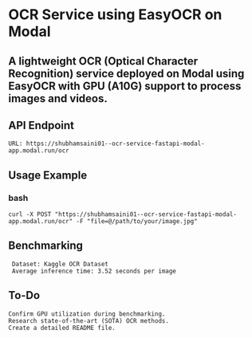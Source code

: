 # OCR Service using EasyOCR on Modal
## A lightweight OCR (Optical Character Recognition) service deployed on Modal using EasyOCR with GPU (A10G) support to process images and videos.

## API Endpoint
    URL: https://shubhamsaini01--ocr-service-fastapi-modal-app.modal.run/ocr
## Usage Example
### bash
    curl -X POST "https://shubhamsaini01--ocr-service-fastapi-modal-app.modal.run/ocr" -F "file=@/path/to/your/image.jpg"
    
## Benchmarking
     Dataset: Kaggle OCR Dataset
     Average inference time: 3.52 seconds per image
    
## To-Do
    Confirm GPU utilization during benchmarking.
    Research state-of-the-art (SOTA) OCR methods.
    Create a detailed README file.
